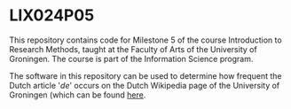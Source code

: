 # LIX024P05
This repository contains code for Milestone 5 of the course Introduction to Research Methods, taught at the Faculty of Arts of the University of Groningen. The course is part of the Information Science program.

The software in this repository can be used to determine how frequent the Dutch article '*de*' occurs on the Dutch Wikipedia page of the University of Groningen (which can be found [here](https://nl.wikipedia.org/wiki/Rijksuniversiteit_Groningen). 
